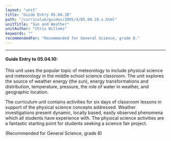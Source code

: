 ```yaml
---
layout: "unit"
title: "Guide Entry 05.04.10"
path: "/curriculum/guides/2005/4/05.04.10.x.html"
unitTitle: "Sun and Weather"
unitAuthor: "Chris Willems"
keywords: ""
recommendedFor: "Recommended for General Science, grade 8."
---
```

<body>
<hr/>
<h4>
Guide Entry to 05.04.10:
</h4>
<p>
This unit uses the popular topic of meteorology to include physical science and meteorology in the middle school science classroom. The unit explores the source of weather energy (the sun), energy transformations and distribution, temperature, pressure, the role of water in weather, and geographic location.
</p>
<p>
The curriculum unit contains activities for six days of classroom lessons in support of the physical science concepts addressed. Weather investigations present dynamic, locally based, easily observed phenomena which all students have experience with. The physical science activities are a fantastic starting point for students seeking a science fair project.
</p>
<p>
(Recommended for General Science, grade 8)
</p>
</body>
